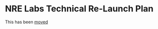 # NRE Labs Technical Re-Launch Plan

This has been [moved](https://github.com/nre-learning/antidote-ops/issues/23)
